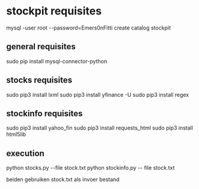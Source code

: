 # stockpit requisites

mysql -user root --password=Emers0nFitti
create catalog stockpit

## general requisites
sudo pip install mysql-connector-python

## stocks requisites
sudo pip3 install lxml
sudo pip3 install yfinance -U
sudo pip3 install regex

## stockinfo requisites 
sudo pip3 install yahoo_fin
sudo pip3 install requests_html
sudo pip3 install html5lib

## execution
python stocks.py --file stock.txt
python stockinfo.py -- file stock.txt

beiden gebruiken stock.txt als invoer bestand
